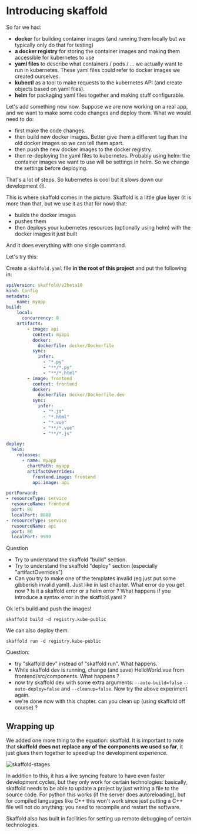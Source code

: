 # Introducing skaffold

So far we had:

* **docker** for building container images (and running them locally but we typically only do that for testing)
* **a docker registry** for storing the container images and making them accessible for kubernetes to use
* **yaml files** to describe what containers / pods / ... we actually want to run in kubernetes. These yaml files could refer to docker images we created ourselves.
* **kubectl** as a tool to make requests to the kubernetes API (and create objects based on yaml files).
* **helm** for packaging yaml files together and making stuff configurable.

Let's add something new now. Suppose we are now working on a real app, and we want to make some code changes and deploy them. What we would need to do:

* first make the code changes.
* then build new docker images. Better give them a different tag than the old docker images so we can tell them apart.
* then push the new docker images to the docker registry.
* then re-deploying the yaml files to kubernetes.  Probably using helm: the container images we want to use will be settings in helm. So we change the settings before deploying.

That's a lot of steps. So kubernetes is cool but it slows down our development 😔.

This is where skaffold comes in the picture. Skaffold is a little glue layer (it is more than that, but we use it as that for now) that:

* builds the docker images
* pushes them
* then deploys your kubernetes resources (optionally using helm) with the docker images it just built

And it does everything with one single command.

Let's try this:

Create a `skaffold.yaml` file **in the root of this project** and put the following in:

```yaml
apiVersion: skaffold/v2beta10
kind: Config
metadata:
    name: myapp
build:
    local:
      concurrency: 0
    artifacts:
        - image: api
          context: myapi
          docker:
            dockerfile: docker/Dockerfile
          sync:
            infer:
              - "*.py"
              - "**/*.py"
              - "**/*.html"
        - image: frontend
          context: frontend
          docker:
            dockerfile: docker/Dockerfile.dev
          sync:
            infer:
              - "*.js"
              - "*.html"
              - "*.vue"
              - "**/*.vue"
              - "**/*.js"

deploy:
  helm:
    releases:
      - name: myapp
        chartPath: myapp
        artifactOverrides: 
          frontend.image: frontend
          api.image: api

portForward:
- resourceType: service
  resourceName: frontend
  port: 80
  localPort: 8080
- resourceType: service
  resourceName: api
  port: 80
  localPort: 9999

```

Question

* Try to understand the skaffold "build" section.
* Try to understand the skaffold "deploy" section (especially "artifactOverrides")
* Can you try to make one of the templates invalid (eg just put some gibberish invalid yaml). Just like in last chapter. What error do you get now ? Is it a skaffold error or a helm error ? What happens if you introduce a syntax error in the skaffold.yaml ?


Ok let's build and push the images!

```shell
skaffold build -d registry.kube-public
```

We can also deploy them:

```shell
skaffold run -d registry.kube-public
```

Question:

* try "skaffold dev" instead of "skaffold run". What happens.
* While skaffold dev is running, change (and save) HelloWorld.vue from frontend/src/components. What happens ?
* now try skaffold dev with some extra arguments: `--auto-build=false` `--auto-deploy=false` and `--cleanup=false`. Now try the above experiment again.
* we're done now with this chapter. can you clean up (using skaffold off course) ?

## Wrapping up

We added one more thing to the equation: skaffold. It is important to note that **skaffold does not replace any of the components we used so far**, it just glues them together to speed up the development experience.

![skaffold-stages](../imgs/skaffold-stages.png)

In addition to this, it has a live syncing feature to have even faster development cycles, but they only work for certain technologies: basically, skaffold needs to be able to update a project by just writing a file to the source code. For python this works (if the server does autoreloading), but for compiled languages like C++ this won't work since just putting a C++ file will not do anything: you need to recompile and restart the software.

Skaffold also has built in facilities for setting up remote debugging of certain technologies.

